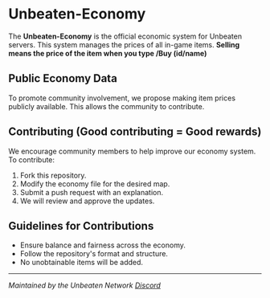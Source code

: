 # Unbeaten-Economy  
The **Unbeaten-Economy** is the official economic system for Unbeaten servers. This system manages the prices of all in-game items.
**Selling means the price of the item when you type /Buy (id/name)**

## Public Economy Data  
To promote community involvement, we propose making item prices publicly available. This allows the community to contribute.  

## Contributing (Good contributing = Good rewards)  
We encourage community members to help improve our economy system. To contribute:  
1. Fork this repository.  
2. Modify the economy file for the desired map.  
3. Submit a push request with an explanation.  
4. We will review and approve the updates.  

## Guidelines for Contributions  
- Ensure balance and fairness across the economy.  
- Follow the repository's format and structure.  
- No unobtainable items will be added.  
---  
*Maintained by the Unbeaten Network [Discord](https://discord.gg/4QeCC7cMGn)*  
